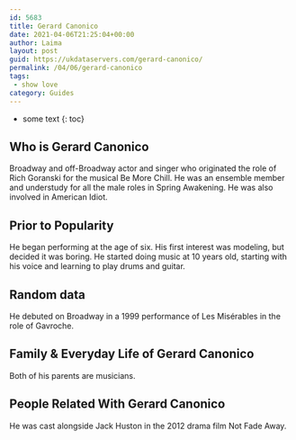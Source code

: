 ```yaml
---
id: 5683
title: Gerard Canonico
date: 2021-04-06T21:25:04+00:00
author: Laima
layout: post
guid: https://ukdataservers.com/gerard-canonico/
permalink: /04/06/gerard-canonico
tags:
 - show love
category: Guides
---
```


* some text
{: toc}


## Who is Gerard Canonico
                  
                  
                  
Broadway and off-Broadway actor and singer who originated the role of Rich Goranski for the musical Be More Chill. He was an ensemble member and understudy for all the male roles in Spring Awakening. He was also involved in American Idiot.
                  
              
            
              
            
                
                
                
## Prior to Popularity
                  
                  
                  
He began performing at the age of six. His first interest was modeling, but decided it was boring. He started doing music at 10 years old, starting with his voice and learning to play drums and guitar.
                  
              
            
              
            
                
                
                
## Random data
                  
                  
                  
He debuted on Broadway in a 1999 performance of Les Misérables in the role of Gavroche.
                  
              
            
              
            
                
                
                
## Family & Everyday Life of Gerard Canonico
                  
                  
                  
Both of his parents are musicians. 
                  
              
            
              
            
                
                
                
## People Related With Gerard Canonico
                  
                  
                  
He was cast alongside Jack Huston in the 2012 drama film Not Fade Away.
                  
              
            
              
            
                
              
            
              
              
            
            
              
            
          
          
          